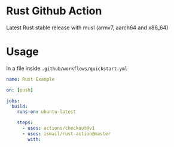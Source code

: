 # Rust Github Action

Latest Rust stable release with musl (armv7, aarch64 and x86_64)

# Usage

In a file inside `.github/workflows/quickstart.yml`

```yaml
name: Rust Example

on: [push]

jobs:
  build:
    runs-on: ubuntu-latest

    steps:
      - uses: actions/checkout@v1
      - uses: ismail/rust-action@master
        with:

